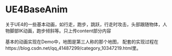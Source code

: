 # UE4BaseAnim
关于UE4的一些基本动画，如行走，跑步，跳跃，行走时攻击，头部跟随物体，人物脚部IK动画，跑步倾斜等。只上传content部分内容

基本的动画实现在Demo中，地图是第三人称的那个地图，
配套的实现过程在https://blog.csdn.net/qq_41487299/category_10347219.html里。
